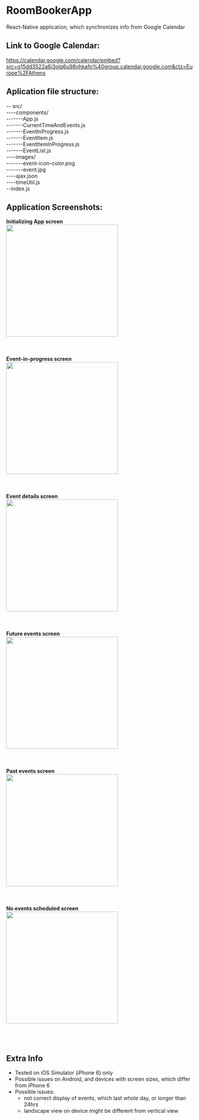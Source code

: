 # RoomBookerApp
React-Native application, which synchronizes info from Google Calendar


## Link to Google Calendar:
https://calendar.google.com/calendar/embed?src=q15dd3522a6i3olq6u98vhkafo%40group.calendar.google.com&ctz=Europe%2FAthens

## Aplication file structure:
 -- src/  
 ----components/  
 -------App.js  
 -------CurrentTimeAndEvents.js   
 -------EventInProgress.js  
 -------EventItem.js  
 -------EventItemInProgress.js  
 -------EventList.js  
 ----images/  
 -------event-icon-color.png  
 -------event.jpg  
 ----ajax.json  
 ----timeUtil.js  
 --index.js  


## Application Screenshots:
<b> Initializing App screen</b></br>
<kbd>
  <img src="/Screenshots/SimulatorScreen_01.png" width="300"/>  
</kbd></br></br></br>
<b> Event-in-progress screen</b></br>
<kbd>
  <img src="/Screenshots/SimulatorScreen_02.png" width="300"/>  
</kbd></br></br></br>
<b>Event details screen</b></br> 
<kbd>
  <img src="/Screenshots/SimulatorScreen_03.png" width="300"/>  
</kbd></br></br></br>
<b> Future events screen </b></br>
<kbd>
  <img src="/Screenshots/SimulatorScreen_04.png" width="300"/>  
</kbd></br></br></br>
<b> Past events screen</b></br>
<kbd>
  <img src="/Screenshots/SimulatorScreen_05.png" width="300"/>  
</kbd></br></br></br>
<b> No events scheduled screen</b></br>
<kbd>
  <img src="/Screenshots/SimulatorScreen_06.png" width="300"/>  
</kbd></br></br></br>


## Extra Info
* Tested on iOS Simulator (iPhone 6) only
* Possible issues on Android, and devices with screen sizes, which differ from iPhone 6
* Possible issues:
  * not correct display of events, which last whole day, or longer than 24hrs
  * landscape view on device might be different from vertical view
